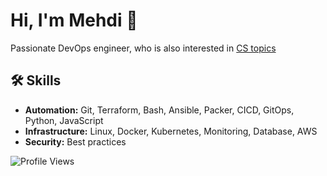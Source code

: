 <link rel="stylesheet" href="https://cdnjs.cloudflare.com/ajax/libs/font-awesome/6.0.0-beta3/css/all.min.css">

# Hi, I'm Mehdi 👋

Passionate DevOps engineer, who is also interested in [CS topics](https://roadmap.sh/computer-science)

## 🛠 Skills

- **Automation:** Git, Terraform, Bash, Ansible, Packer, CICD, GitOps, Python, JavaScript
- **Infrastructure:** Linux, Docker, Kubernetes, Monitoring, Database, AWS
- **Security:** Best practices

![Profile Views](https://komarev.com/ghpvc/?username=memor24&color=blue)

